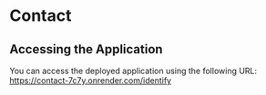 # Contact
## Accessing the Application

You can access the deployed application using the following URL:
https://contact-7c7y.onrender.com/identify

